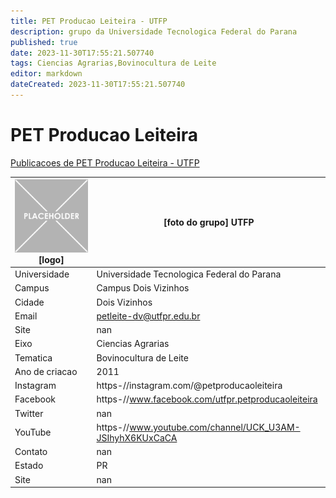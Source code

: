 ```yaml
---
title: PET Producao Leiteira - UTFP
description: grupo da Universidade Tecnologica Federal do Parana
published: true
date: 2023-11-30T17:55:21.507740
tags: Ciencias Agrarias,Bovinocultura de Leite
editor: markdown
dateCreated: 2023-11-30T17:55:21.507740
---
```


# PET Producao Leiteira

[Publicacoes de PET Producao Leiteira - UTFP](/atividade/23PETProducaoLeiteiraUTFP/feed.md)

| ![placeholder.png](/placeholder.png) [logo] | [foto do grupo] UTFP         |
| ------------------------------------------- | ------------------------------------------------- |
| Universidade                                | Universidade Tecnologica Federal do Parana      |
| Campus                                      | Campus Dois Vizinhos            |
| Cidade                                      | Dois Vizinhos             |
| Email                                       | petleite-dv@utfpr.edu.br             |
| Site                                        | nan              |
| Eixo                                        | Ciencias Agrarias              |
| Tematica                                    | Bovinocultura de Leite          |
| Ano de criacao                              | 2011        |
| Instagram                                   | https-//instagram.com/@petproducaoleiteira         |
| Facebook                                    | https-//www.facebook.com/utfpr.petproducaoleiteira          |
| Twitter                                     | nan           |
| YouTube                                     | https-//www.youtube.com/channel/UCK_U3AM-JSIhyhX6KUxCaCA           |
| Contato                                     | nan         |
| Estado                                      |  PR            |
| Site                                        | nan |
